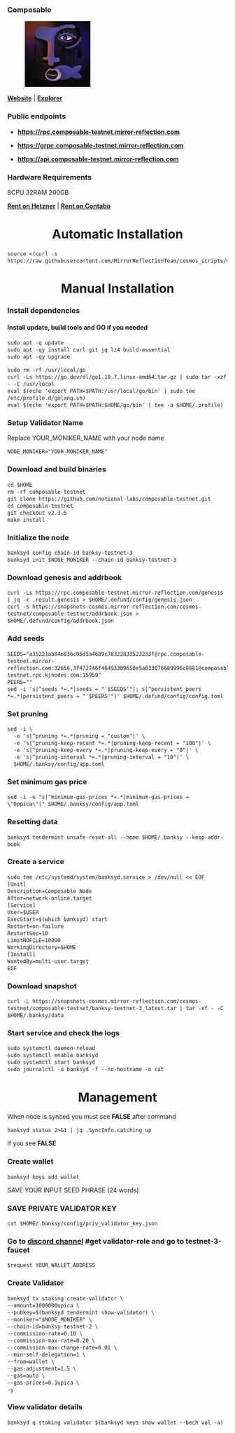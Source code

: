 ### Composable

<figure><img src="https://raw.githubusercontent.com/MirrorReflectionTeam/cosmos_testnet_manuals/main/project_files/composable.jpg" width="150" alt=""><figcaption></figcaption></figure>

**[Website](https://www.composable.finance/)** | **[Explorer](https://composable.exploreme.pro/)**

### Public endpoints

- **https://rpc.composable-testnet.mirror-reflection.com**

- **https://grpc.composable-testnet.mirror-reflection.com**

- **https://api.composable-testnet.mirror-reflection.com**


### Hardware Requirements

8CPU 32RAM 200GB

**[Rent on Hetzner](https://hetzner.cloud/?ref=AwVksaI2T3Nz)** | **[Rent on Contabo](https://contabo.com/en)**

<div align="center">
  <h1> Automatic Installation </h1>
</div>

```
source <(curl -s https://raw.githubusercontent.com/MirrorReflectionTeam/cosmos_scripts/main/composable/install.sh)
```

<div align="center">
  <h1> Manual Installation </h1>
</div>

### Install dependencies

#### Install update, build tools and GO if you needed

```
sudo apt -q update
sudo apt -qy install curl git jq lz4 build-essential
sudo apt -qy upgrade
```

```
sudo rm -rf /usr/local/go
curl -Ls https://go.dev/dl/go1.19.7.linux-amd64.tar.gz | sudo tar -xzf - -C /usr/local
eval $(echo 'export PATH=$PATH:/usr/local/go/bin' | sudo tee /etc/profile.d/golang.sh)
eval $(echo 'export PATH=$PATH:$HOME/go/bin' | tee -a $HOME/.profile)
```

### Setup Validator Name

Replace YOUR_MONIKER_NAME with your node name

```
NODE_MONIKER="YOUR_MONIKER_NAME"
```

### Download and build binaries

```
cd $HOME
rm -rf composable-testnet
git clone https://github.com/notional-labs/composable-testnet.git
cd composable-testnet
git checkout v2.3.5
make install
```

### Initialize the node

```
banksyd config chain-id banksy-testnet-3
banksyd init $NODE_MONIKER --chain-id banksy-testnet-3
```

### Download genesis and addrbook

```
curl -Ls https://rpc.composable-testnet.mirror-reflection.com/genesis | jq -r .result.genesis > $HOME/.defund/config/genesis.json
curl -s https://snapshots-cosmos.mirror-reflection.com/cosmos-testnet/composable-testnet/addrbook.json > $HOME/.defund/config/addrbook.json
```

### Add seeds

```
SEEDS="a35221ab84e836c05d5a4689c78322833523233f@rpc.composable-testnet.mirror-reflection.com:32656,3f472746f46493309650e5a033076689996c8881@composable-testnet.rpc.kjnodes.com:15959"
PEERS=""
sed -i 's|^seeds *=.*|seeds = "'$SEEDS'"|; s|^persistent_peers *=.*|persistent_peers = "'$PEERS'"|' $HOME/.defund/config/config.toml
```

### Set pruning

```
sed -i \
  -e 's|^pruning *=.*|pruning = "custom"|' \
  -e 's|^pruning-keep-recent *=.*|pruning-keep-recent = "100"|' \
  -e 's|^pruning-keep-every *=.*|pruning-keep-every = "0"|' \
  -e 's|^pruning-interval *=.*|pruning-interval = "10"|' \
  $HOME/.banksy/config/app.toml
```

### Set minimum gas price

```
sed -i -e "s|^minimum-gas-prices *=.*|minimum-gas-prices = \"0ppica\"|" $HOME/.banksy/config/app.toml
```

### Resetting data

```
banksyd tendermint unsafe-reset-all --home $HOME/.banksy --keep-addr-book
```

### Create a service

```
sudo tee /etc/systemd/system/banksyd.service > /dev/null << EOF
[Unit]
Description=Composable Node
After=network-online.target
[Service]
User=$USER
ExecStart=$(which banksyd) start
Restart=on-failure
RestartSec=10
LimitNOFILE=10000
WorkingDirectory=$HOME
[Install]
WantedBy=multi-user.target
EOF
```

### Download snapshot

```
curl -L https://snapshots-cosmos.mirror-reflection.com/cosmos-testnet/composable-testnet/banksy-testnet-3_latest.tar | tar -xf - -C $HOME/.banksy/data
```

### Start service and check the logs

```
sudo systemctl daemon-reload
sudo systemctl enable banksyd
sudo systemctl start banksyd
sudo journalctl -u banksyd -f --no-hostname -o cat
```

<div align="center">
  <h1> Management </h1>
</div>

When node is synced you must see **FALSE** after command

```
banksyd status 2>&1 | jq .SyncInfo.catching_up
```

If you see **FALSE**

### Create wallet

```
banksyd keys add wallet
```

SAVE YOUR INPUT SEED PHRASE (24 words)

### SAVE PRIVATE VALIDATOR KEY

```
cat $HOME/.banksy/config/priv_validator_key.json
```

### Go to [discord channel](https://discord.gg/composable) #get validator-role and go to testnet-3-faucet

```
$request YOUR_WALLET_ADDRESS
```

### Create Validator

```
banksyd tx staking create-validator \
--amount=1000000upica \
--pubkey=$(banksyd tendermint show-validator) \
--moniker="$NODE_MONIKER" \
--chain-id=banksy-testnet-2 \
--commission-rate=0.10 \
--commission-max-rate=0.20 \
--commission-max-change-rate=0.01 \
--min-self-delegation=1 \
--from=wallet \
--gas-adjustment=1.5 \
--gas=auto \
--gas-prices=0.1upica \
-y
```

### View validator details

```
banksyd q staking validator $(banksyd keys show wallet --bech val -a) 
```
